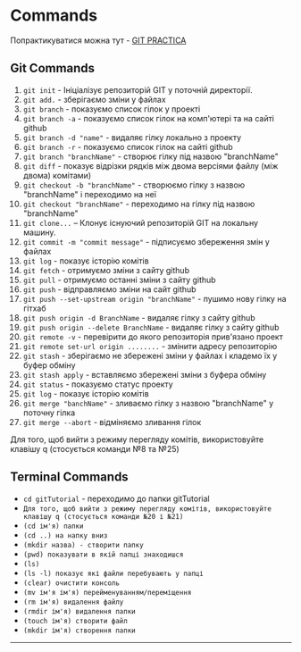 # Commands

Попрактикуватися можна тут -
[GIT PRACTICA](https://learngitbranching.js.org/?locale=uk)

## Git Commands

1. `git init` - Ініціалізує репозиторій GIT у поточній директорії.
1. `git add.` - зберігаємо зміни у файлах
1. `git branch` - показуємо список гілок у проекті
1. `git branch -a` - показуємо список гілок на комп'ютері та на сайті github
1. `git branch -d "name"` - видаляє гілку локально з проекту
1. `git branch -r` - показуємо список гілок на сайті github
1. `git branch "branchName"` - створює гілку під назвою "branchName"
1. `git diff` - показує відрізки рядків між двома версіями файлу (між двома)
   комітами)
1. `git checkout -b "branchName"` - cтворюємо гілку з назвою "branchName" і
   переходимо на неї
1. `git checkout "branchName"` - переходимо на гілку під назвою "branchName"
1. `git clone...` – Клонує існуючий репозиторій GIT на локальну машину.
1. `git commit -m "commit message"` - підписуємо збереження змін у файлах
1. `git log` - показує історію комітів
1. `git fetch` - отримуємо зміни з сайту github
1. `git pull` - отримуємо останні зміни з сайту github
1. `git push` - відправляємо зміни на сайт github
1. `git push --set-upstream origin "branchName"` - пушимо нову гілку на гітхаб
1. `git push origin -d BranchName` - видаляє гілку з сайту github
1. `git push origin --delete BranchName` - видаляє гілку з сайту github
1. `git remote -v` - перевірити до якого репозиторія прив'язано проект
1. `git remote set-url origin ........` - змінити адресу репозиторію
1. `git stash` - зберігаємо не збережені зміни у файлах і кладемо їх у буфер
   обміну
1. `git stash apply` - вставляємо збережені зміни з буфера обміну
1. `git status` - показуємо статус проекту
1. `git log` - показує історію комітів
1. `git merge "banchName"` - зливаємо гілку з назвою "branchName" у поточну
   гілка
1. `git merge --abort` - відміняємо зливання гілок

Для того, щоб вийти з режиму перегляду комітів, використовуйте клавішу q
(стосується команди №8 та №25)

## Terminal Commands

- `cd gitTutorial` - переходимо до папки gitTutorial
- `Для того, щоб вийти з режиму перегляду комітів, використовуйте клавішу q (стосується команди №20 і №21)`
- `(cd ім'я) папки`
- `(cd ..) на напку вниз`
- `(mkdir назва) - створити папку`
- `(pwd) показувати в якій папці знаходишся`
- `(ls)`
- `(ls -l) показує які файли перебувають у папці`
- `(clear) очистити консоль`
- `(mv ім'я ім'я) перейменуванням/переміщення`
- `(rm ім'я) видалення файлу`
- `(rmdir ім'я) видалення папки`
- `(touch ім'я) створити файл`
- `(mkdir ім'я) створення папки`

---
